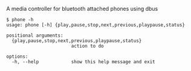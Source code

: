 A media controller for bluetooth attached phones using dbus

```
$ phone -h
usage: phone [-h] {play,pause,stop,next,previous,playpause,status}

positional arguments:
  {play,pause,stop,next,previous,playpause,status}
                        action to do

options:
  -h, --help            show this help message and exit
```
